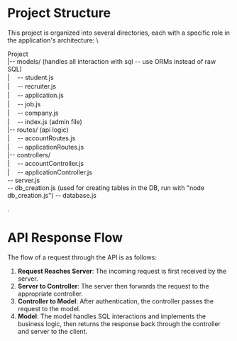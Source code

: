 # Project Structure

This project is organized into several directories, each with a specific role in the application's architecture: \

Project \
|-- models/ (handles all interaction with sql -- use ORMs instead of raw SQL) \
|   &#x3000;-- student.js \
|   &#x3000;-- recruiter.js \
|   &#x3000;-- application.js \
|   &#x3000;-- job.js \
|   &#x3000;-- company.js \
|   &#x3000;-- index.js (admin file) \
|-- routes/ (api logic) \
|   &#x3000;-- accountRoutes.js \
|   &#x3000;-- applicationRoutes.js \
|-- controllers/ \
|   &#x3000;-- accountController.js \
|   &#x3000;-- applicationController.js \
-- server.js \
-- db_creation.js (used for creating tables in the DB, run with "node db_creation.js") 
-- database.js

.

# API Response Flow

The flow of a request through the API is as follows:

1. **Request Reaches Server**: The incoming request is first received by the server.
2. **Server to Controller**: The server then forwards the request to the appropriate controller.
3. **Controller to Model**: After authentication, the controller passes the request to the model.
4. **Model**: The model handles SQL interactions and implements the business logic, then returns the response back through the controller and server to the client.

